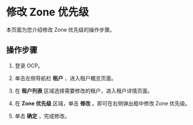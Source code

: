 修改 Zone 优先级
================================

本页面为您介绍修改 Zone 优先级的操作步骤。

操作步骤
-------------------------

1. 登录 OCP。



2. 单击左侧导航栏 **租户** ，进入租户概览页面。



3. 在 **租户列表** 区域选择需要修改的租户，进入租户详情页面。



4. 在 **Zone 优先级** 区域，单击 **修改** 。即可在右侧弹出框中修改 Zone 优先级。



5. 单击 **确定** ，完成修改。
